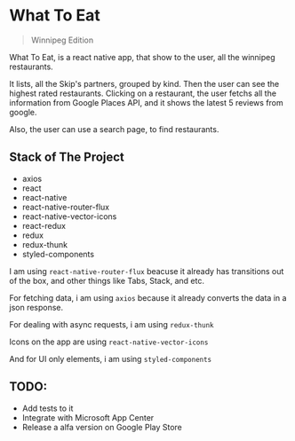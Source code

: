 # What To Eat
> Winnipeg Edition

What To Eat, is a react native app, that show to the user, all the winnipeg restaurants.

It lists, all the Skip's partners, grouped by kind. Then the user can see the highest rated restaurants. Clicking on a restaurant, the user fetchs all the information from Google Places API, and it shows the latest 5 reviews from google. 

Also, the user can use a search page, to find restaurants.

## Stack of The Project

* axios
* react
* react-native
* react-native-router-flux
* react-native-vector-icons
* react-redux
* redux
* redux-thunk
* styled-components

I am using `react-native-router-flux` beacuse it already has transitions out of the box, and other things like Tabs, Stack, and etc.

For fetching data, i am using `axios` because it already converts the data in a json response.

For dealing with async requests, i am using `redux-thunk`

Icons on the app are using `react-native-vector-icons`

And for UI only elements, i am using `styled-components`

## TODO:

* Add tests to it
* Integrate with Microsoft App Center
* Release a alfa version on Google Play Store
